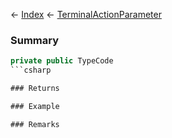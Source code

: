 ← [Index](Api-Index) ← [TerminalActionParameter](Sandbox.ModAPI.Ingame.TerminalActionParameter)

### Summary

```csharp
private public TypeCode
```csharp

### Returns

### Example

### Remarks


